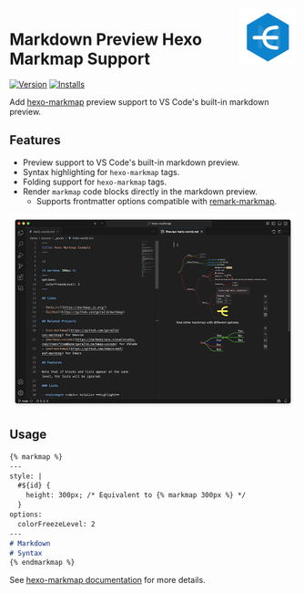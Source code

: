 <img src="https://raw.githubusercontent.com/markmap-universe/logo/master/hexo-markmap-logo.png" alt="Hexo logo" width="100" height="100" align="right" />

# Markdown Preview Hexo Markmap Support

[![Version](https://img.shields.io/visual-studio-marketplace/v/maxchang.vscode-hexo-markmap)](https://marketplace.visualstudio.com/items?itemName=maxchang.vscode-hexo-markmap) [![Installs](https://img.shields.io/visual-studio-marketplace/i/maxchang.vscode-hexo-markmap)](https://marketplace.visualstudio.com/items?itemName=maxchang.vscode-hexo-markmap)

Add [hexo-markmap](https://github.com/maxchang3/hexo-markmap/) preview support to VS Code's built-in markdown preview.

## Features

- Preview support to VS Code's built-in markdown preview.
- Syntax highlighting for `hexo-markmap` tags.
- Folding support for `hexo-markmap` tags.
- Render `markmap` code blocks directly in the markdown preview.
  - Supports frontmatter options compatible with [remark-markmap](https://github.com/markmap-universe/remark-markmap).

![](res/preview.png)


## Usage

```markdown
{% markmap %}
---
style: |
  #${id} {
    height: 300px; /* Equivalent to {% markmap 300px %} */
  }
options:
  colorFreezeLevel: 2
---
# Markdown
# Syntax
{% endmarkmap %}
```

See [hexo-markmap documentation](https://github.com/markmap-universe/hexo-markmap#usage) for more details.
